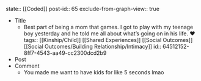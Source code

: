 state:: [[Coded]]
post-id:: 65
exclude-from-graph-view:: true

- Title
  - ‪Best part of being a mom that games. I got to play with my teenage boy yesterday and he told me all about what’s going on in his life. ❤️‬
    tags:: [[Kinship/Child]] [[Shared Experiences]] [[Social Outcomes]] [[Social Outcomes/Building Relationship/Intimacy]]
    id:: 64512152-8ff7-4543-aa49-cc2300dcd2b9
- Post
- Comment
  - You made me want to have kids for like 5 seconds lmao
